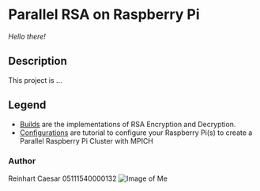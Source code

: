 # Parallel RSA on Raspberry Pi
*Hello there!*

## Description
This project is ...

## Legend
+ [Builds](https://github.com/ReinhartC/Parallel-RSA-on-Raspberry-Pi/tree/master/Builds "Builds") are the implementations of RSA Encryption and Decryption.
+ [Configurations](https://github.com/ReinhartC/Parallel-RSA-on-Raspberry-Pi/tree/master/Configurations) are tutorial to configure your Raspberry Pi(s) to create a Parallel Raspberry Pi Cluster with MPICH

### Author
Reinhart Caesar
05111540000132
![Image of Me](https://instagram.fcgk12-1.fna.fbcdn.net/vp/3d391fdd0423bd688630f9d2b966c329/5D71B325/t51.2885-19/s320x320/57775454_331024247559831_6913205198164852736_n.jpg?_nc_ht=instagram.fcgk12-1.fna.fbcdn.net&_nc_cat=103)